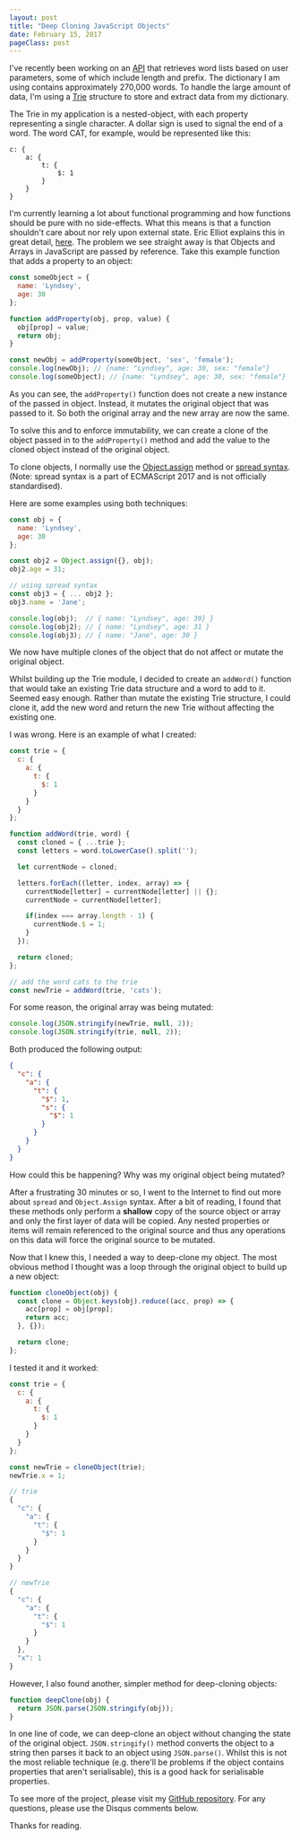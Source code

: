 ```yaml
---
layout: post
title: "Deep Cloning JavaScript Objects"
date: February 15, 2017
pageClass: post
---
```


I've recently been working on an [API](https://github.com/lyndseybrowning/wordapi.net) that retrieves word lists based on user parameters, some of which include length and prefix. The dictionary I am using contains approximately 270,000 words. To handle the large amount of data, I'm using a [Trie](https://en.wikipedia.org/wiki/Trie) structure to store and extract data from my dictionary.

The Trie in my application is a nested-object, with each property representing a single character. A dollar sign is used to signal the end of a word. The word CAT, for example, would be represented like this:

```
c: {
    a: {
        t: {
            $: 1
        }
    }
}
```

I'm currently learning a lot about functional programming and how functions should be pure with no side-effects. What this means is that a function shouldn't care about nor rely upon external state. Eric Elliot explains this in great detail, [here](https://medium.com/javascript-scene/master-the-javascript-interview-what-is-a-pure-function-d1c076bec976#.j4bw5uovd).
The problem we see straight away is that Objects and Arrays in JavaScript are passed by reference. Take this example function that adds a property to an object:

```javascript
const someObject = {
  name: 'Lyndsey',
  age: 30
};

function addProperty(obj, prop, value) {
  obj[prop] = value;
  return obj;
}

const newObj = addProperty(someObject, 'sex', 'female');
console.log(newObj); // {name: "Lyndsey", age: 30, sex: "female"}
console.log(someObject); // {name: "Lyndsey", age: 30, sex: "female"}
```

As you can see, the ```addProperty()``` function does not create a new instance of the passed in object. Instead, it mutates the original object that was passed to it. So both the original array and the new array are now the same.

To solve this and to enforce immutability, we can create a clone of the object passed in to the ```addProperty()``` method and add the value to the cloned object instead of the original object.

To clone objects, I normally use the [Object.assign](https://developer.mozilla.org/en/docs/Web/JavaScript/Reference/Global_Objects/Object/assign) method or [spread syntax](https://developer.mozilla.org/en-US/docs/Web/JavaScript/Reference/Operators/Spread_operator). (Note: spread syntax is a part of ECMAScript 2017 and is not officially standardised).

Here are some examples using both techniques:

```javascript
const obj = {
  name: 'Lyndsey',
  age: 30
};

const obj2 = Object.assign({}, obj);
obj2.age = 31;

// using spread syntax
const obj3 = { ... obj2 };
obj3.name = 'Jane';

console.log(obj);  // { name: "Lyndsey", age: 30} }
console.log(obj2); // { name: "Lyndsey", age: 31 }
console.log(obj3); // { name: "Jane", age: 30 }
```

We now have multiple clones of the object that do not affect or mutate the original object.

Whilst building up the Trie module, I decided to create an ```addWord()``` function that would take an existing Trie data structure and a word to add to it. Seemed easy enough. Rather than mutate the existing Trie structure, I could clone it, add the new word and return the new Trie without affecting the existing one.

I was wrong. Here is an example of what I created:

```javascript
const trie = {
  c: {
    a: {
      t: {
        $: 1
      }
    }
  }
};

function addWord(trie, word) {
  const cloned = { ...trie };
  const letters = word.toLowerCase().split('');

  let currentNode = cloned;

  letters.forEach((letter, index, array) => {
    currentNode[letter] = currentNode[letter] || {};
    currentNode = currentNode[letter];

    if(index === array.length - 1) {
      currentNode.$ = 1;
    }
  });

  return cloned;
};

// add the word cats to the trie
const newTrie = addWord(trie, 'cats');
```

For some reason, the original array was being mutated:

```javascript
console.log(JSON.stringify(newTrie, null, 2));
console.log(JSON.stringify(trie, null, 2));
```

Both produced the following output:

```json
{
  "c": {
    "a": {
      "t": {
        "$": 1,
        "s": {
          "$": 1
        }
      }
    }
  }
}
```

How could this be happening? Why was my original object being mutated?

After a frustrating 30 minutes or so, I went to the Internet to find out more about ```spread``` and ```Object.Assign``` syntax. After a bit of reading, I found that these methods only perform a **shallow** copy of the source object or array and only the first layer of data will be copied. Any nested properties or items will remain referenced to the original source and thus any operations on this data will force the original source to be mutated.

Now that I knew this, I needed a way to deep-clone my object. The most obvious method I thought was a loop through the original object to build up a new object:

```javascript
function cloneObject(obj) {
  const clone = Object.keys(obj).reduce((acc, prop) => {
  	acc[prop] = obj[prop];
    return acc;
  }, {});

  return clone;
};
```

I tested it and it worked:

```javascript
const trie = {
  c: {
    a: {
      t: {
        $: 1
      }
    }
  }
};

const newTrie = cloneObject(trie);
newTrie.x = 1;

// trie
{
  "c": {
    "a": {
      "t": {
        "$": 1
      }
    }
  }
}

// newTrie
{
  "c": {
    "a": {
      "t": {
        "$": 1
      }
    }
  },
  "x": 1
}
```

However, I also found another, simpler method for deep-cloning objects:

```javascript
function deepClone(obj) {
  return JSON.parse(JSON.stringify(obj));
}
```

In one line of code, we can deep-clone an object without changing the state of the original object. ```JSON.stringify()``` method converts the object to a string then parses it back to an object using ```JSON.parse()```. Whilst this is not the most reliable technique (e.g. there'll be problems if the object contains properties that aren't serialisable), this is a good hack for serialisable properties.

To see more of the project, please visit my [GitHub repository](https://github.com/lyndseybrowning/trie-prefix). For any questions, please use the Disqus comments below.

Thanks for reading.
